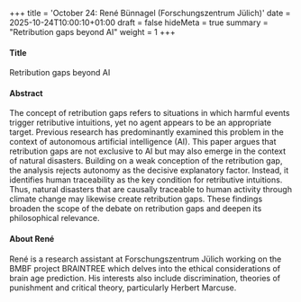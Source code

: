 +++
title = 'October 24: René Bünnagel (Forschungszentrum Jülich)'
date = 2025-10-24T10:00:10+01:00
draft = false
hideMeta = true
summary = "Retribution gaps beyond AI"
weight = 1
+++
 

#### Title
Retribution gaps beyond AI 

#### Abstract
The concept of retribution gaps refers to situations in which harmful events trigger retributive intuitions, yet no agent appears to be an appropriate target. Previous research has predominantly examined this problem in the context of autonomous artificial intelligence (AI). This paper argues that retribution gaps are not exclusive to AI but may also emerge in the context of natural disasters. Building on a weak conception of the retribution gap, the analysis rejects autonomy as the decisive explanatory factor. Instead, it identifies human traceability as the key condition for retributive intuitions. Thus, natural disasters that are causally traceable to human activity through climate change may likewise create retribution gaps. These findings broaden the scope of the debate on retribution gaps and deepen its philosophical relevance.



#### About René
René is a research assistant at Forschungszentrum Jülich working on the BMBF project BRAINTREE which delves into the ethical considerations of brain age prediction. His interests also include discrimination, theories of punishment and critical theory, particularly Herbert Marcuse. 





